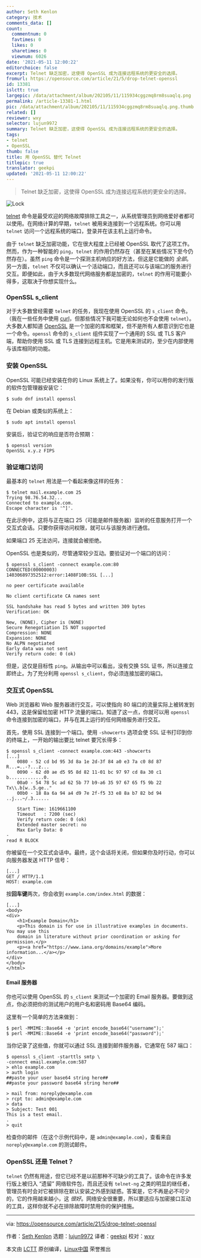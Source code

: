 ```yaml
---
author: Seth Kenlon
category: 技术
comments_data: []
count:
  commentnum: 0
  favtimes: 0
  likes: 0
  sharetimes: 0
  viewnum: 6026
date: '2021-05-11 12:00:22'
editorchoice: false
excerpt: Telnet 缺乏加密，这使得 OpenSSL 成为连接远程系统的更安全的选择。
fromurl: https://opensource.com/article/21/5/drop-telnet-openssl
id: 13381
islctt: true
largepic: /data/attachment/album/202105/11/115934cggzmq8rm8suaqlq.png
permalink: /article-13381-1.html
pic: /data/attachment/album/202105/11/115934cggzmq8rm8suaqlq.png.thumb.jpg
related: []
reviewer: wxy
selector: lujun9972
summary: Telnet 缺乏加密，这使得 OpenSSL 成为连接远程系统的更安全的选择。
tags:
- telnet
- OpenSSL
thumb: false
title: 用 OpenSSL 替代 Telnet
titlepic: true
translator: geekpi
updated: '2021-05-11 12:00:22'
---
```



> 
> Telnet 缺乏加密，这使得 OpenSSL 成为连接远程系统的更安全的选择。
> 
> 
> 


![](/data/attachment/album/202105/11/115934cggzmq8rm8suaqlq.png "Lock")


[telnet](https://www.redhat.com/sysadmin/telnet-netcat-troubleshooting) 命令是最受欢迎的网络故障排除工具之一，从系统管理员到网络爱好者都可以使用。在网络计算的早期，`telnet` 被用来连接到一个远程系统。你可以用 `telnet` 访问一个远程系统的端口，登录并在该主机上运行命令。


由于 `telnet` 缺乏加密功能，它在很大程度上已经被 OpenSSL 取代了这项工作。然而，作为一种智能的 `ping`，`telnet` 的作用仍然存在（甚至在某些情况下至今仍然存在）。虽然 `ping` 命令是一个探测主机响应的好方法，但这是它能做的 *全部*。另一方面，`telnet` 不仅可以确认一个活动端口，而且还可以与该端口的服务进行交互。即便如此，由于大多数现代网络服务都是加密的，`telnet` 的作用可能要小得多，这取决于你想实现什么。


### OpenSSL s\_client


对于大多数曾经需要 `telnet` 的任务，我现在使用 OpenSSL 的 `s_client` 命令。（我在一些任务中使用 [curl](https://opensource.com/downloads/curl-command-cheat-sheet)，但那些情况下我可能无论如何也不会使用 `telnet`）。大多数人都知道 [OpenSSL](https://www.openssl.org/) 是一个加密的库和框架，但不是所有人都意识到它也是一个命令。`openssl` 命令的 `s_client` 组件实现了一个通用的 SSL 或 TLS 客户端，帮助你使用 SSL 或 TLS 连接到远程主机。它是用来测试的，至少在内部使用与该库相同的功能。


### 安装 OpenSSL


OpenSSL 可能已经安装在你的 Linux 系统上了。如果没有，你可以用你的发行版的软件包管理器安装它：



```
$ sudo dnf install openssl

```

在 Debian 或类似的系统上：



```
$ sudo apt install openssl

```

安装后，验证它的响应是否符合预期：



```
$ openssl version
OpenSSL x.y.z FIPS

```

### 验证端口访问


最基本的 `telnet` 用法是一个看起来像这样的任务：



```
$ telnet mail.example.com 25
Trying 98.76.54.32...
Connected to example.com.
Escape character is '^]'.

```

在此示例中，这将与正在端口 25（可能是邮件服务器）监听的任意服务打开一个交互式会话。只要你获得访问权限，就可以与该服务进行通信。


如果端口 25 无法访问，连接就会被拒绝。


OpenSSL 也是类似的，尽管通常较少互动。要验证对一个端口的访问：



```
$ openssl s_client -connect example.com:80
CONNECTED(00000003)
140306897352512:error:1408F10B:SSL [...]

no peer certificate available

No client certificate CA names sent

SSL handshake has read 5 bytes and written 309 bytes
Verification: OK

New, (NONE), Cipher is (NONE)
Secure Renegotiation IS NOT supported
Compression: NONE
Expansion: NONE
No ALPN negotiated
Early data was not sent
Verify return code: 0 (ok)

```

但是，这仅是目标性 `ping`。从输出中可以看出，没有交换 SSL 证书，所以连接立即终止。为了充分利用 `openssl s_client`，你必须连接加密的端口。


### 交互式 OpenSSL


Web 浏览器和 Web 服务器进行交互，可以使指向 80 端口的流量实际上被转发到 443，这是保留给加密 HTTP 流量的端口。知道了这一点，你就可以用 `openssl` 命令连接到加密的端口，并与在其上运行的任何网络服务进行交互。


首先，使用 SSL 连接到一个端口。使用 `-showcerts` 选项会使 SSL 证书打印到你的终端上，一开始的输出要比 telnet 要冗长得多：



```
$ openssl s_client -connect example.com:443 -showcerts
[...]
    0080 - 52 cd bd 95 3d 8a 1e 2d-3f 84 a0 e3 7a c0 8d 87   R...=..-?...z...
    0090 - 62 d0 ae d5 95 8d 82 11-01 bc 97 97 cd 8a 30 c1   b.............0.
    00a0 - 54 78 5c ad 62 5b 77 b9-a6 35 97 67 65 f5 9b 22   Tx\\.b[w..5.ge.."
    00b0 - 18 8a 6a 94 a4 d9 7e 2f-f5 33 e8 8a b7 82 bd 94   ..j...~/.3......

    Start Time: 1619661100
    Timeout   : 7200 (sec)
    Verify return code: 0 (ok)
    Extended master secret: no
    Max Early Data: 0
-
read R BLOCK

```

你被留在一个交互式会话中。最终，这个会话将关闭，但如果你及时行动，你可以向服务器发送 HTTP 信号：



```
[...]
GET / HTTP/1.1
HOST: example.com

```

按**回车键**两次，你会收到 `example.com/index.html` 的数据：



```
[...]
<body>
<div>
    <h1>Example Domain</h1>
    <p>This domain is for use in illustrative examples in documents. You may use this
    domain in literature without prior coordination or asking for permission.</p>
    <p><a href="https://www.iana.org/domains/example">More information...</a></p>
</div>
</body>
</html>

```

#### Email 服务器


你也可以使用 OpenSSL 的 `s_client` 来测试一个加密的 Email 服务器。要做到这点，你必须把你的测试用户的用户名和密码用 Base64 编码。


这里有一个简单的方法来做到：



```
$ perl -MMIME::Base64 -e 'print encode_base64("username");'
$ perl -MMIME::Base64 -e 'print encode_base64("password");'

```

当你记录了这些值，你就可以通过 SSL 连接到邮件服务器，它通常在 587 端口：



```
$ openssl s_client -starttls smtp \
-connect email.example.com:587
> ehlo example.com
> auth login
##paste your user base64 string here##
##paste your password base64 string here##

> mail from: noreply@example.com
> rcpt to: admin@example.com
> data
> Subject: Test 001
This is a test email.
.
> quit

```

检查你的邮件（在这个示例代码中，是 `admin@example.com`），查看来自 `noreply@example.com` 的测试邮件。


### OpenSSL 还是 Telnet？


`telnet` 仍然有用途，但它已经不是以前那种不可缺少的工具了。该命令在许多发行版上被归入 “遗留” 网络软件包，而且还没有 `telnet-ng` 之类的明显的继任者，管理员有时会对它被排除在默认安装之外感到疑惑。答案是，它不再是必不可少的，它的作用越来越小，这 *很好*。网络安全很重要，所以要适应与加密接口互动的工具，这样你就不必在排除故障时禁用你的保护措施。




---


via: <https://opensource.com/article/21/5/drop-telnet-openssl>


作者：[Seth Kenlon](https://opensource.com/users/seth) 选题：[lujun9972](https://github.com/lujun9972) 译者：[geekpi](https://github.com/geekpi) 校对：[wxy](https://github.com/wxy)


本文由 [LCTT](https://github.com/LCTT/TranslateProject) 原创编译，[Linux中国](https://linux.cn/) 荣誉推出